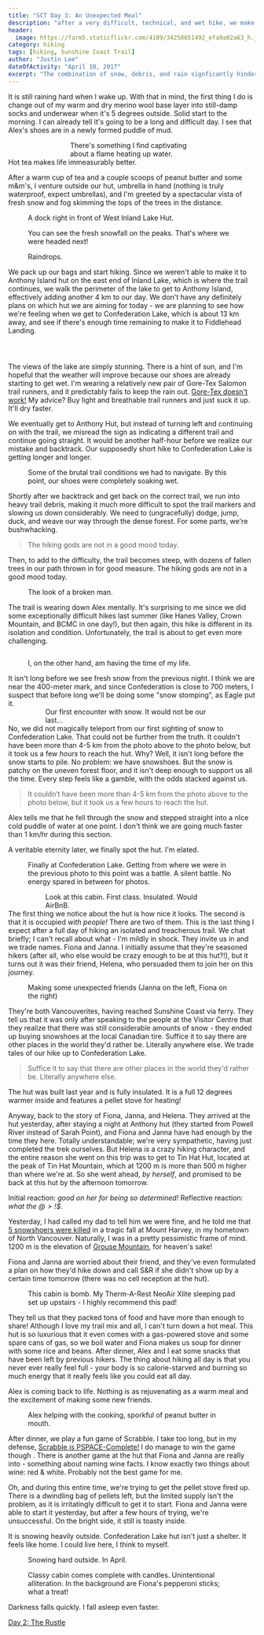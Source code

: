 ```yaml
---
title: "SCT Day 3: An Unexpected Meal"
description: "after a very difficult, technical, and wet hike, we make some unexpected friends at the luxurious Confederation Lake hut"
header:
  image: https://farm5.staticflickr.com/4189/34258651492_efa9a02a63_h.jpg
category: hiking
tags: [hiking, Sunshine Coast Trail]
author: "Justin Lee"
dateOfActivity: "April 10, 2017"
excerpt: "The combination of snow, debris, and rain signficantly hinder our journey, but the amazing hut at the end of our hike makes up for it, as we make some unexpected friends and eat a warm meal."
---
```

It is still raining hard when I wake up. With that in mind, the first thing I do is change out of my warm and dry merino wool base layer into still-damp socks and underwear when it's 5 degrees outside. Solid start to the morning. I can already tell it's going to be a long and difficult day. I see that Alex's shoes are in a newly formed puddle of mud.
<figure style="width: 50%; margin: auto;"> 
  <img data-original="https://farm3.staticflickr.com/2827/33989673330_eb39217d1c_h.jpg" data-action="zoom" class="inline-image"/>
  <figcaption>There's something I find captivating about a flame heating up water.</figcaption>
</figure>
Hot tea makes life immeasurably better. 

After a warm cup of tea and a couple scoops of peanut butter and some m&amp;m's, I venture outside our hut, umbrella in hand (nothing is truly waterproof, expect umbrellas), and I'm greeted by a spectacular vista of fresh snow and fog skimming the tops of the trees in the distance. 
<figure> 
  <img data-original="https://farm3.staticflickr.com/2889/33563783943_f45276295a_h.jpg" data-action="zoom" class="inline-image"/>
  <figcaption>A dock right in front of West Inland Lake Hut.</figcaption>
</figure>
<figure> 
  <img data-original="https://farm3.staticflickr.com/2884/34374139025_424f415cda_h.jpg" data-action="zoom" class="inline-image"/>
  <figcaption>You can see the fresh snowfall on the peaks. That's where we were headed next!</figcaption>
</figure>
<figure> 
  <img data-original="https://farm3.staticflickr.com/2890/34215743862_dbdc28de91_h.jpg" data-action="zoom" class="inline-image"/>
  <figcaption>Raindrops.</figcaption>
</figure>
We pack up our bags and start hiking. Since we weren't able to make it to Anthony Island hut on the east end of Inland Lake, which is where the trail continues, we walk the perimeter of the lake to get to Anthony Island, effectively adding another 4 km to our day. We don't have any definitely plans on which hut we are aiming for today - we are planning to see how we're feeling when we get to Confederation Lake, which is about 13 km away, and see if there's enough time remaining to make it to Fiddlehead Landing. 
<figure> 
  <img data-original="https://farm3.staticflickr.com/2881/34374139385_8a089843fd_h.jpg" data-action="zoom" class="inline-image"/>
</figure>
<figure> 
  <img data-original="https://farm5.staticflickr.com/4170/34374139435_a587ebd540_h.jpg" data-action="zoom" class="inline-image"/>
</figure>
<figure> 
  <img data-original="https://farm3.staticflickr.com/2848/34332771286_b85ff5680c_h.jpg" data-action="zoom" class="inline-image"/>
</figure>
The views of the lake are simply stunning. There is a hint of sun, and I'm hopeful that the weather will improve because our shoes are already starting to get wet. I'm wearing a relatively new pair of Gore-Tex Salomon trail runners, and it predictably fails to keep the rain out. <a href="http://andrewskurka.com/2016/waterproof-gore-tex-shoes-second-chance-complete-failure/">Gore-Tex doesn't work!</a> My advice? Buy light and breathable trail runners and just suck it up. It'll dry faster. 

We eventually get to Anthony Hut, but instead of turning left and continuing on with the trail, we misread the sign as indicating a different trail and continue going straight. It would be another half-hour before we realize our mistake and backtrack. Our supposedly short hike to Confederation Lake is getting longer and longer.
<figure> 
  <img data-original="https://farm3.staticflickr.com/2839/33979313190_de09d77098_h.jpg" data-action="zoom" class="inline-image"/>
  <figcaption>Some of the brutal trail conditions we had to navigate. By this point, our shoes were completely soaking wet.</figcaption>
</figure>
Shortly after we backtrack and get back on the correct trail, we run into heavy trail debris, making it much more difficult to spot the trail markers and slowing us down considerably. We need to (ungracefully) dodge, jump, duck, and weave our way through the dense forest. For some parts, we're bushwhacking. 
<figure style="width: 70%; margin: auto;"> 
  <img data-original="https://farm3.staticflickr.com/2864/34232818681_f9a127bdd0_h.jpg" data-action="zoom" class="inline-image"/>
</figure>
<blockquote>The hiking gods are not in a good mood today.</blockquote>
Then, to add to the difficulty, the trail becomes steep, with dozens of fallen trees in our path thrown in for good measure. The hiking gods are not in a good mood today.
<figure> 
  <img data-original="https://farm3.staticflickr.com/2805/33521596044_14ac1a5dbc_h.jpg" data-action="zoom" class="inline-image"/>
  <figcaption>The look of a broken man.</figcaption>
</figure>
The trail is wearing down Alex mentally. It's surprising to me since we did some exceptionally difficult hikes last summer (like Hanes Valley, Crown Mountain, and BCMC in one day!), but then again, this hike is different in its isolation and condition. Unfortunately, the trail is about to get even more challenging. 
<figure> 
  <img data-original="https://farm5.staticflickr.com/4158/33553016533_797b32178a_h.jpg" data-action="zoom" class="inline-image"/>
</figure>
<figure> 
  <img data-original="https://farm5.staticflickr.com/4181/34232829061_7c4516dae3_h.jpg" data-action="zoom" class="inline-image"/>
  <figcaption>I, on the other hand, am having the time of my life.</figcaption>
</figure>
It isn't long before we see fresh snow from the previous night. I think we are near the 400-meter mark, and since Confederation is close to 700 meters, I suspect that before long we'll be doing some "snow stomping", as Eagle put it. 
<figure style="width: 70%; margin: auto;"> 
  <img data-original="https://farm5.staticflickr.com/4174/33553016183_875d9f8a15_h.jpg" data-action="zoom" class="inline-image"/>
  <figcaption>Our first encounter with snow. It would not be our last...</figcaption>
</figure>
No, we did not magically teleport from our first sighting of snow to Confederation Lake. That could not be further from the truth. It couldn't have been more than 4-5 km from the photo above to the photo below, but it took us a few <em>hours</em> to reach the hut. Why? Well, it isn't long before the snow starts to pile. No problem: we have snowshoes. But the snow is patchy on the uneven forest floor, and it isn't deep enough to support us all the time. Every step feels like a gamble, with the odds stacked against us. 

<blockquote>It couldn’t have been more than 4-5 km from the photo above to the photo below, but it took us a few hours to reach the hut.</blockquote>
Alex tells me that he fell through the snow and stepped straight into a nIce cold puddle of water at one point. I don't think we are going much faster than 1 km/hr during this section.  

A veritable eternity later, we finally spot the hut. I'm elated. 
<figure> 
  <img data-original="https://farm3.staticflickr.com/2863/34232828401_dfb6f398f1_h.jpg" data-action="zoom" class="inline-image"/>
  <figcaption>Finally at Confederation Lake. Getting from where we were in the previous photo to this point was a battle. A silent battle. No energy spared in between for photos.</figcaption>
</figure>
<figure style="width: 70%; margin: auto;"> 
  <img data-original="https://farm5.staticflickr.com/4163/33979312830_b764d8ceb0_h.jpg" data-action="zoom" class="inline-image"/>
  <figcaption>Look at this cabin. First class. Insulated. Would AirBnB.</figcaption>
</figure>
The first thing we notice about the hut is how nice it looks. The second is that it is occupied <em>with people!</em> There are two of them. This is the last thing I expect after a full day of hiking an isolated and treacherous trail. We chat briefly; I can't recall about what - I'm mildly in shock. They invite us in and we trade names. Fiona and Janna. I initially assume that they're seasoned hikers (after all, who else would be crazy enough to be at this hut?!), but it turns out it was their friend, Helena, who persuaded them to join her on this journey. 
<figure> 
  <img data-original="https://farm5.staticflickr.com/4159/33553015133_38b217f4f8_h.jpg" data-action="zoom" class="inline-image"/>
  <figcaption>Making some unexpected friends (Janna on the left, Fiona on the right)</figcaption>
</figure>
They're both Vancouverites, having reached Sunshine Coast via ferry. They tell us that it was only after speaking to the people at the Visitor Centre that they realize that there was still considerable amounts of snow - they ended up buying snowshoes at the local Canadian tire. Suffice it to say there are other places in the world they'd rather be. Literally anywhere else. We trade tales of our hike up to Confederation Lake.

<blockquote>Suffice it to say that there are other places in the world they'd rather be. Literally anywhere else. </blockquote>

The hut was built last year and is fully insulated. It is a full 12 degrees warmer inside and features a pellet stove for heating!

Anyway, back to the story of Fiona, Janna, and Helena. They arrived at the hut yesterday, after staying a night at Anthony hut (they started from Powell River instead of Sarah Point), and Fiona and Janna have had enough by the time they here. Totally understandable; we're very sympathetic, having just completed the trek ourselves. But Helena <em>is</em> a crazy hiking character, and the entire reason she went on this trip was to get to Tin Hat Hut, located at the peak of Tin Hat Mountain, which at 1200 m is more than 500 m higher than where we're at. So she went ahead, <em>by herself</em>, and promised to be back at this hut by the afternoon tomorrow. 

Initial reaction: <em>good on her for being so determined!</em> Reflective reaction: <em>what the $@>!$$</em>.

Yesterday, I had called my dad to tell him we were fine, and he told me that <a href="http://bc.ctvnews.ca/five-bodies-recovered-after-500-metre-fall-at-mt-harvey-1.3361340">5 snowshoers were killed</a> in a tragic fall at Mount Harvey, in my hometown of North Vancouver. Naturally, I was in a pretty pessimistic frame of mind. 1200 m is the elevation of <a href="https://www.grousemountain.com/">Grouse Mountain</a>, for heaven's sake!

Fiona and Janna are worried about their friend, and they've even formulated a plan on how they'd hike down and call S&R if she didn't show up by a certain time tomorrow (there was no cell reception at the hut). 
<figure> 
  <img data-original="https://farm3.staticflickr.com/2855/33553015453_e1ec03b91b_h.jpg" data-action="zoom" class="inline-image"/>
  <figcaption>This cabin is bomb. My Therm-A-Rest NeoAir Xlite sleeping pad set up upstairs - I highly recommend this pad!</figcaption>
</figure>
They tell us that they packed tons of food and have more than enough to share! Although I love my trail mix and all, I can't turn down a hot meal. This hut is so luxurious that it even comes with a gas-powered stove and some spare cans of gas, so we boil water and Fiona makes us soup for dinner with some rice and beans. After dinner, Alex and I eat some snacks that have been left by previous hikers. The thing about hiking all day is that you never ever really feel full - your body is so calorie-starved and burning so much energy that it really feels like you could eat all day. 

Alex is coming back to life. Nothing is as rejuvenating as a warm meal and the excitement of making some new friends. 
<figure> 
  <img data-original="https://farm3.staticflickr.com/2877/34363695735_342f0568bb_h.jpg" data-action="zoom" class="inline-image"/>
  <figcaption>Alex helping with the cooking, sporkful of peanut butter in mouth.</figcaption>
</figure>
After dinner, we play a fun game of Scrabble. I take too long, but in my defense, <a href="https://arxiv.org/pdf/1201.5298.pdf">Scrabble is PSPACE-Complete!</a> I do manage to win the game though <i class="fa fa-smile-o" aria-hidden="true"></i>. There is another game at the hut that Fiona and Janna are really into - something about naming wine facts. I know exactly two things about wine: red &amp; white. Probably not the best game for me. 

Oh, and during this entire time, we're trying to get the pellet stove fired up. There is a dwindling bag of pellets left, but the limited supply isn't the problem, as it is irritatingly difficult to get it to start. Fiona and Janna were able to start it yesterday, but after a few hours of trying, we're unsuccessful. On the bright side, it still is toasty inside. 

It is snowing heavily outside. Confederation Lake hut isn't just a shelter. It feels like home. I could live here, I think to myself. 
<figure> 
  <img data-original="https://farm3.staticflickr.com/2887/33979312760_9d42206ab5_h.jpg" data-action="zoom" class="inline-image"/>
  <figcaption>Snowing hard outside. In April.</figcaption>
</figure>
<figure> 
  <img data-original="https://farm5.staticflickr.com/4191/34363702165_fd18ef86bd_h.jpg" data-action="zoom" class="inline-image"/>
  <figcaption>Classy cabin comes complete with candles. Unintentional alliteration. In the background are Fiona's pepperoni sticks; what a treat!</figcaption>
</figure>
Darkness falls quickly. I fall asleep even faster. 

<div> 
  <div style="float: left; margin: 0; max-width:35%"><p style="text-align: right;"><a href="https://bestcoasttrail.github.io/hiking/Sunshine-Coast-Trail-Day-2-The-Rustle/"><i class="fa fa-long-arrow-left" aria-hidden="true"></i> Day 2: The Rustle</a></p></div>
  <!--<div style="float: right; max-width:35%"><p style="text-align: right;"><a href="https://bestcoasttrail.github.io/hiking/Sunshine-Coast-Trail-Day-3-An-Unexpected-Meal/">Day 3: An Unexpected Meal <i class="fa fa-long-arrow-right" aria-hidden="true"></i></a></p></div>-->
</div>
